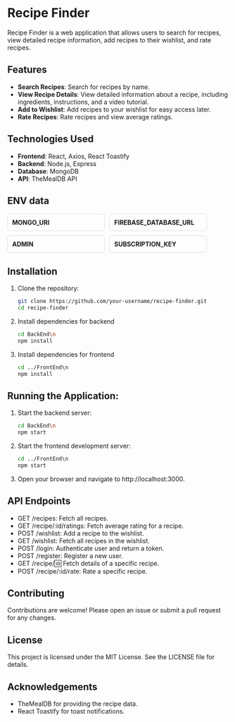 # Recipe Finder

Recipe Finder is a web application that allows users to search for recipes, view detailed recipe information, add recipes to their wishlist, and rate recipes.

## Features

- **Search Recipes**: Search for recipes by name.
- **View Recipe Details**: View detailed information about a recipe, including ingredients, instructions, and a video tutorial.
- **Add to Wishlist**: Add recipes to your wishlist for easy access later.
- **Rate Recipes**: Rate recipes and view average ratings.

## Technologies Used

- **Frontend**: React, Axios, React Toastify
- **Backend**: Node.js, Express
- **Database**: MongoDB
- **API**: TheMealDB API

## ENV data
<div style="display: flex; flex-wrap: wrap; gap: 10px;">
  <div style="border: 1px solid #ddd; padding: 10px; border-radius: 5px; width: 200px;">
    <strong>MONGO_URI</strong>
  </div>
  <div style="border: 1px solid #ddd; padding: 10px; border-radius: 5px; width: 200px;">
    <strong>FIREBASE_DATABASE_URL</strong>
  </div>
  <div style="border: 1px solid #ddd; padding: 10px; border-radius: 5px; width: 200px;">
    <strong>ADMIN</strong>
  </div>
  <div style="border: 1px solid #ddd; padding: 10px; border-radius: 5px; width: 200px;">
    <strong>SUBSCRIPTION_KEY</strong>
  </div>
</div>

## Installation

1. Clone the repository:
   ```bash
   git clone https://github.com/your-username/recipe-finder.git
   cd recipe-finder

2. Install dependencies for backend
    ```bash
    cd BackEnd\n
    npm install


3. Install dependencies for frontend
    ```bash
    cd ../FrontEnd\n
    npm install

## Running the Application:

1. Start the backend server:
    ```bash
    cd BackEnd\n
    npm start

2. Start the frontend development server:
    ```bash
    cd ../FrontEnd\n
    npm start

3. Open your browser and navigate to http://localhost:3000.

## API Endpoints

- GET /recipes: Fetch all recipes.
- GET /recipe/:id/ratings: Fetch average rating for a recipe.
- POST /wishlist: Add a recipe to the wishlist.
- GET /wishlist: Fetch all recipes in the wishlist.
- POST /login: Authenticate user and return a token.
- POST /register: Register a new user.
- GET /recipe/:id: Fetch details of a specific recipe.
- POST /recipe/:id/rate: Rate a specific recipe.

## Contributing
Contributions are welcome! Please open an issue or submit a pull request for any changes.

## License
This project is licensed under the MIT License. See the LICENSE file for details.

## Acknowledgements
- TheMealDB for providing the recipe data.
- React Toastify for toast notifications.
